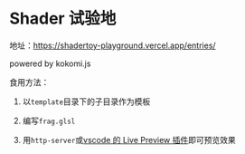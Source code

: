 # Shader 试验地

地址：https://shadertoy-playground.vercel.app/entries/

powered by kokomi.js

食用方法：

1. 以`template`目录下的子目录作为模板

2. 编写`frag.glsl`

3. 用`http-server`或[vscode 的 Live Preview 插件](https://marketplace.visualstudio.com/items?itemName=ms-vscode.live-server)即可预览效果
